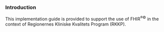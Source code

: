### Introduction

This implementation guide is provided to support the use of FHIR<sup>&reg;&copy;</sup> in the context of Regionernes Kliniske Kvalitets Program (RKKP).
